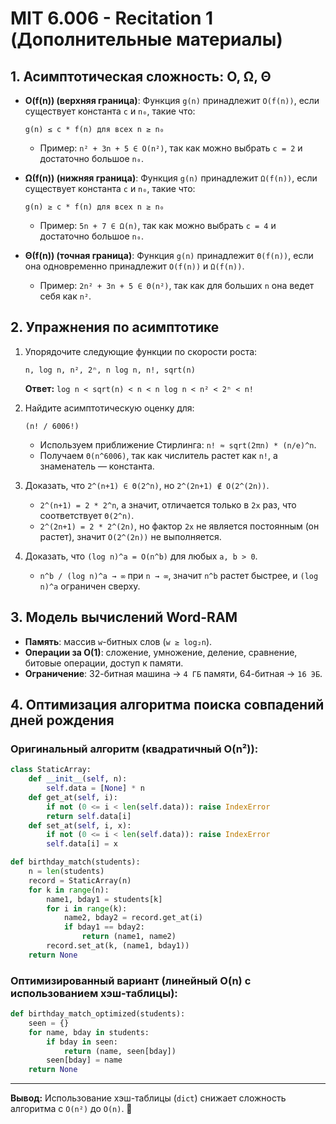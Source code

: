 # MIT 6.006 - Recitation 1 (Дополнительные материалы)

## 1. Асимптотическая сложность: O, Ω, Θ

- **O(f(n)) (верхняя граница)**: Функция `g(n)` принадлежит `O(f(n))`, если существует константа `c` и `n₀`, такие что:
  
  ```
  g(n) ≤ c * f(n) для всех n ≥ n₀
  ```
  
  - Пример: `n² + 3n + 5 ∈ O(n²)`, так как можно выбрать `c = 2` и достаточно большое `n₀`.

- **Ω(f(n)) (нижняя граница)**: Функция `g(n)` принадлежит `Ω(f(n))`, если существует константа `c` и `n₀`, такие что:
  
  ```
  g(n) ≥ c * f(n) для всех n ≥ n₀
  ```
  
  - Пример: `5n + 7 ∈ Ω(n)`, так как можно выбрать `c = 4` и достаточно большое `n₀`.

- **Θ(f(n)) (точная граница)**: Функция `g(n)` принадлежит `Θ(f(n))`, если она одновременно принадлежит `O(f(n))` и `Ω(f(n))`.
  
  - Пример: `2n² + 3n + 5 ∈ Θ(n²)`, так как для больших `n` она ведет себя как `n²`.

## 2. Упражнения по асимптотике

1. Упорядочите следующие функции по скорости роста:
   ```
   n, log n, n², 2ⁿ, n log n, n!, sqrt(n)
   ```
   **Ответ:** `log n < sqrt(n) < n < n log n < n² < 2ⁿ < n!`

2. Найдите асимптотическую оценку для:
   ```
   (n! / 6006!)
   ```
   - Используем приближение Стирлинга: `n! ≈ sqrt(2πn) * (n/e)^n`.
   - Получаем `Θ(n^6006)`, так как числитель растет как `n!`, а знаменатель — константа.

3. Доказать, что `2^(n+1) ∈ Θ(2^n)`, но `2^(2n+1) ∉ O(2^(2n))`.
   - `2^(n+1) = 2 * 2^n`, а значит, отличается только в `2x` раз, что соответствует `Θ(2^n)`.
   - `2^(2n+1) = 2 * 2^(2n)`, но фактор `2x` не является постоянным (он растет), значит `O(2^(2n))` не выполняется.

4. Доказать, что `(log n)^a = O(n^b)` для любых `a, b > 0`.
   - `n^b / (log n)^a → ∞` при `n → ∞`, значит `n^b` растет быстрее, и `(log n)^a` ограничен сверху.

## 3. Модель вычислений Word-RAM

- **Память**: массив `w`-битных слов (`w ≥ log₂n`).
- **Операции за O(1)**: сложение, умножение, деление, сравнение, битовые операции, доступ к памяти.
- **Ограничение**: 32-битная машина → `4 ГБ` памяти, 64-битная → `16 ЭБ`.

## 4. Оптимизация алгоритма поиска совпадений дней рождения

### Оригинальный алгоритм (квадратичный O(n²)):
```python
class StaticArray:
    def __init__(self, n):
        self.data = [None] * n
    def get_at(self, i):
        if not (0 <= i < len(self.data)): raise IndexError
        return self.data[i]
    def set_at(self, i, x):
        if not (0 <= i < len(self.data)): raise IndexError
        self.data[i] = x

def birthday_match(students):
    n = len(students)
    record = StaticArray(n)
    for k in range(n):
        name1, bday1 = students[k]
        for i in range(k):
            name2, bday2 = record.get_at(i)
            if bday1 == bday2:
                return (name1, name2)
        record.set_at(k, (name1, bday1))
    return None
```
### Оптимизированный вариант (линейный O(n) с использованием хэш-таблицы):
```python
def birthday_match_optimized(students):
    seen = {}
    for name, bday in students:
        if bday in seen:
            return (name, seen[bday])
        seen[bday] = name
    return None
```

---
**Вывод:** Использование хэш-таблицы (`dict`) снижает сложность алгоритма с `O(n²)` до `O(n)`. 🚀
